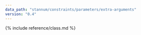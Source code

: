```yaml
---
data_path: "stannum/constraints/parameters/extra-arguments"
version: "0.4"
---
```


{% include reference/class.md %}
